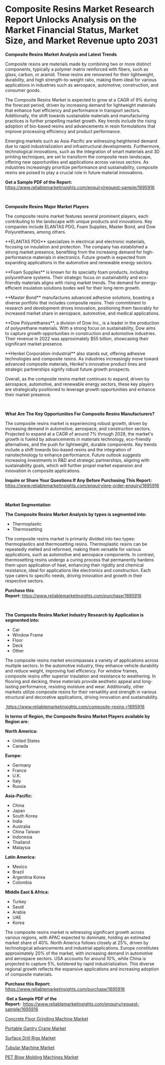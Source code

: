 <p><h1>Composite Resins Market Research Report Unlocks Analysis on the Market Financial Status, Market Size, and Market Revenue upto 2031</h1></p><p><strong>Composite Resins Market Analysis and Latest Trends</strong></p>
<p><p>Composite resins are materials made by combining two or more distinct components, typically a polymer matrix reinforced with fibers, such as glass, carbon, or aramid. These resins are renowned for their lightweight, durability, and high strength-to-weight ratio, making them ideal for various applications in industries such as aerospace, automotive, construction, and consumer goods.</p><p>The Composite Resins Market is expected to grow at a CAGR of 9% during the forecast period, driven by increasing demand for lightweight materials that enhance fuel efficiency and performance in transport sectors. Additionally, the shift towards sustainable materials and manufacturing practices is further propelling market growth. Key trends include the rising adoption of bio-based resins and advancements in resin formulations that improve processing efficiency and product performance. </p><p>Emerging markets such as Asia-Pacific are witnessing heightened demand due to rapid industrialization and infrastructural developments. Furthermore, technological innovations, such as the integration of smart materials and 3D printing techniques, are set to transform the composite resin landscape, offering new opportunities and applications across various sectors. As industries increasingly prioritize performance and sustainability, composite resins are poised to play a crucial role in future material innovations.</p></p>
<p><strong>Get a Sample PDF of the Report:&nbsp;</strong> <a href="https://www.reliablemarketinsights.com/enquiry/request-sample/1695916?utm_campaign=1584&utm_medium=2&utm_source=Github&utm_content=ia&utm_term=19102024&utm_id=composite-resins">https://www.reliablemarketinsights.com/enquiry/request-sample/1695916</a></p>
<p>&nbsp;</p>
<p><strong>Composite Resins Major Market Players</strong></p>
<p><p>The composite resins market features several prominent players, each contributing to the landscape with unique products and innovations. Key companies include ELANTAS PDG, Foam Supplies, Master Bond, and Dow Polyurethanes, among others.</p><p>**ELANTAS PDG** specializes in electrical and electronic materials, focusing on insulation and protection. The company has established a strong market presence, benefiting from the increasing demand for high-performance materials in electronics. Future growth is expected from expanding applications in the automotive and renewable energy sectors.</p><p>**Foam Supplies** is known for its specialty foam products, including polyurethane systems. Their strategic focus on sustainability and eco-friendly materials aligns with rising market trends. The demand for energy-efficient insulation solutions bodes well for their long-term growth.</p><p>**Master Bond** manufactures advanced adhesive solutions, boasting a diverse portfolio that includes composite resins. Their commitment to research and development drives innovation, positioning them favorably for increased market share in aerospace, automotive, and medical applications.</p><p>**Dow Polyurethanes**, a division of Dow Inc., is a leader in the production of polyurethane materials. With a strong focus on sustainability, Dow aims to capture growth opportunities in construction and automotive industries. Their revenue in 2022 was approximately $55 billion, showcasing their significant market presence.</p><p>**Henkel Corporation-Industrial** also stands out, offering adhesive technologies and composite resins. As industries increasingly move toward advanced composite materials, Henkel's innovative product lines and strategic partnerships signify robust future growth prospects.</p><p>Overall, as the composite resins market continues to expand, driven by aerospace, automotive, and renewable energy sectors, these key players are strategically positioned to leverage growth opportunities and enhance their market presence.</p></p>
<p>&nbsp;</p>
<p><strong>What Are The Key Opportunities For Composite Resins Manufacturers?</strong></p>
<p><p>The composite resins market is experiencing robust growth, driven by increasing demand in automotive, aerospace, and construction sectors. Projected to expand at a CAGR of around 7% through 2028, the market's growth is fueled by advancements in materials technology, eco-friendly alternatives, and the push for lightweight, durable components. Key trends include a shift towards bio-based resins and the integration of nanotechnology to enhance performance. Future outlook suggests increasing investments in R&D and strategic partnerships, aligning with sustainability goals, which will further propel market expansion and innovation in composite applications.</p></p>
<p><strong>Inquire or Share Your Questions If Any Before Purchasing This Report:</strong> <a href="https://www.reliablemarketinsights.com/enquiry/pre-order-enquiry/1695916?utm_campaign=1584&utm_medium=2&utm_source=Github&utm_content=ia&utm_term=19102024&utm_id=composite-resins">https://www.reliablemarketinsights.com/enquiry/pre-order-enquiry/1695916</a></p>
<p>&nbsp;</p>
<p><strong>Market Segmentation</strong></p>
<p><strong>The Composite Resins Market Analysis by types is segmented into:</strong></p>
<p><ul><li>Thermoplastic</li><li>Thermosetting</li></ul></p>
<p><p>The composite resins market is primarily divided into two types: thermoplastics and thermosetting resins. Thermoplastic resins can be repeatedly melted and reformed, making them versatile for various applications, such as automotive and aerospace components. In contrast, thermosetting resins undergo a curing process that permanently hardens them upon application of heat, enhancing their rigidity and chemical resistance, ideal for applications like electronics and construction. Each type caters to specific needs, driving innovation and growth in their respective sectors.</p></p>
<p><strong>Purchase this Report:&nbsp;</strong><a href="https://www.reliablemarketinsights.com/purchase/1695916?utm_campaign=1584&utm_medium=2&utm_source=Github&utm_content=ia&utm_term=19102024&utm_id=composite-resins">https://www.reliablemarketinsights.com/purchase/1695916</a></p>
<p>&nbsp;</p>
<p><strong>The Composite Resins Market Industry Research by Application is segmented into:</strong></p>
<p><ul><li>Car</li><li>Window Frame</li><li>Floor</li><li>Deck</li><li>Other</li></ul></p>
<p><p>The composite resins market encompasses a variety of applications across multiple sectors. In the automotive industry, they enhance vehicle durability and reduce weight, improving fuel efficiency. For window frames, composite resins offer superior insulation and resistance to weathering. In flooring and decking, these materials provide aesthetic appeal and long-lasting performance, resisting moisture and wear. Additionally, other markets utilize composite resins for their versatility and strength in various structural and decorative applications, driving innovation and sustainability.</p></p>
<p><a href="https://www.reliablemarketinsights.com/composite-resins-r1695916?utm_campaign=1584&utm_medium=2&utm_source=Github&utm_content=ia&utm_term=19102024&utm_id=composite-resins">&nbsp;https://www.reliablemarketinsights.com/composite-resins-r1695916</a></p>
<p><strong>In terms of Region, the Composite Resins Market Players available by Region are:</strong></p>
<p>
    <p> <strong> North America: </strong>
        <ul>
            <li>United States</li>
            <li>Canada</li>
        </ul>
        </p> 
    <p> <strong> Europe: </strong>
        <ul>
            <li>Germany</li>
            <li>France</li>
            <li>U.K.</li>
            <li>Italy</li>
            <li>Russia</li>
        </ul>
        </p> 
    <p> <strong> Asia-Pacific: </strong>
        <ul>
            <li>China</li>
            <li>Japan</li>
            <li>South Korea</li>
            <li>India</li>
            <li>Australia</li>
            <li>China Taiwan</li>
            <li>Indonesia</li>
            <li>Thailand</li>
            <li>Malaysia</li>
        </ul>
        </p> 
    <p> <strong> Latin America: </strong>
        <ul>
            <li>Mexico</li>
            <li>Brazil</li>
            <li>Argentina Korea</li>
            <li>Colombia</li>
        </ul>
        </p> 
    <p> <strong> Middle East & Africa: </strong>
        <ul>
            <li>Turkey</li>
            <li>Saudi</li>
            <li>Arabia</li>
            <li>UAE</li>
            <li>Korea</li>
        </ul>
    </p>
    </p>
<p><p>The composite resins market is witnessing significant growth across various regions, with APAC expected to dominate, holding an estimated market share of 40%. North America follows closely at 25%, driven by technological advancements and industrial applications. Europe constitutes approximately 20% of the market, with increasing demand in automotive and aerospace sectors. USA accounts for around 10%, while China is projected to capture 5%, bolstered by rapid industrialization. This diverse regional growth reflects the expansive applications and increasing adoption of composite materials.</p></p>
<p><strong>Purchase this Report: </strong><a href="https://www.reliablemarketinsights.com/purchase/1695916?utm_campaign=1584&utm_medium=2&utm_source=Github&utm_content=ia&utm_term=19102024&utm_id=composite-resins">https://www.reliablemarketinsights.com/purchase/1695916</a></p>
<p>&nbsp;<strong>Get a Sample PDF of the Report:&nbsp;&nbsp;</strong><a href="https://www.reliablemarketinsights.com/enquiry/request-sample/1695916?utm_campaign=1584&utm_medium=2&utm_source=Github&utm_content=ia&utm_term=19102024&utm_id=composite-resins">https://www.reliablemarketinsights.com/enquiry/request-sample/1695916</a></p>
<p><strong></strong></p>
<p><p><a href="https://www.linkedin.com/pulse/concrete-floor-grinding-machine-market-global-regional-analysis-vdpic?utm_campaign=1584&utm_medium=2&utm_source=Github&utm_content=ia&utm_term=19102024&utm_id=composite-resins">Concrete Floor Grinding Machine Market</a></p><p><a href="https://issuu.com/reportprime-2/docs/portable-gantry-crane-market-size-2_00cc19ca022d3e?utm_campaign=1584&utm_medium=2&utm_source=Github&utm_content=ia&utm_term=19102024&utm_id=composite-resins">Portable Gantry Crane Market</a></p><p><a href="https://www.linkedin.com/pulse/surface-drill-rigs-market-segmentation-in-depth-analysis-wpa6c?utm_campaign=1584&utm_medium=2&utm_source=Github&utm_content=ia&utm_term=19102024&utm_id=composite-resins">Surface Drill Rigs Market</a></p><p><a href="https://www.linkedin.com/pulse/tubular-machine-market-evolution-key-trends-regional-dynamics-nuemc?utm_campaign=1584&utm_medium=2&utm_source=Github&utm_content=ia&utm_term=19102024&utm_id=composite-resins">Tubular Machine Market</a></p><p><a href="https://www.linkedin.com/pulse/pet-blow-molding-machines-market-size-growth-trends-statistics-lxvzc?utm_campaign=1584&utm_medium=2&utm_source=Github&utm_content=ia&utm_term=19102024&utm_id=composite-resins">PET Blow Molding Machines Market</a></p></p>